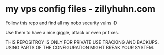 # my vps config files - zillyhuhn.com

Follow this repo and find all my nobo security vulns :D

Use them to have a nice giggle, attack or even pr fixes.


THIS REPOSITROY IS ONLY FOR PRIVATE USE TRACKING AND BACKUPS.
USING PARTS OF THE CONFIGURATION MIGHT BREAK YOUR SYSTEM.

